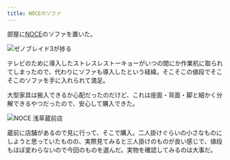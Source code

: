 ```yaml
---
title: NOCEのソファ
---
```

部屋に[NOCE](https://www.noce.co.jp/)のソファを置いた。

![](https://lh3.googleusercontent.com/1pCrretiz297IlnYTiVgGDI8AqRNQ3pSqADGfnuO4ElPrJp_-IutjGahtpUzuO4Ivv2pdzoLPomk6VB8hc96Gsu50HH-MgH0iMoUmeQ1EZdit0LQyEm5C1p-vPcBMSn5AiIds2IO1031E4XN1B36gDjqBmcMAD2YT2iWVzbaglQUe5QYQSUlPwjRWA "ゼノブレイド3が捗る")

テレビのために導入したストレスレストーキョーがいつの間にか作業机に取られてしまったので、代わりにソファも導入したという経緯。そこそこの値段でそこそこのソファを手に入れられて満足。

大型家具は搬入できるか心配だったのだけど、これは座面・背面・脚と細かく分解できるやつだったので、安心して購入できた。

![](https://lh6.googleusercontent.com/c8StJr7T7itFIIlL0TVTqPq-zge9yqvJRNTfFeq1b-HPNQAEi7MBxFUUM9PODYqSaMX3F_FOW-dwNUaX5XS4paJif0_qu0Bv-UVMW-s3nd7JCvUasDXENxafQoP2j4rUmW23tUShzyynbqx22dAxh06426SdAiRHW4EIRlkZQAIds-0gKhC4834RMg "NOCE 浅草蔵前店")

蔵前に店舗があるので見に行って、そこで購入。二人掛けぐらいの小さなものにしようと思っていたものの、実際見てみると三人掛けのものが良い感じで、値段もほぼ変わらないので今回のものを選んだ。実物を確認してみるのは大事だ。
